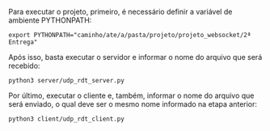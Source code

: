 Para executar o projeto, primeiro, é necessário definir a variável de ambiente PYTHONPATH:

```
export PYTHONPATH="caminho/ate/a/pasta/projeto/projeto_websocket/2ª Entrega"
```

Após isso, basta executar o servidor e informar o nome do arquivo que será recebido:

```
python3 server/udp_rdt_server.py
```

Por último, executar o cliente e, também, informar o nome do arquivo que será enviado, o qual deve ser o mesmo nome informado na etapa anterior:

```
python3 client/udp_rdt_client.py
```